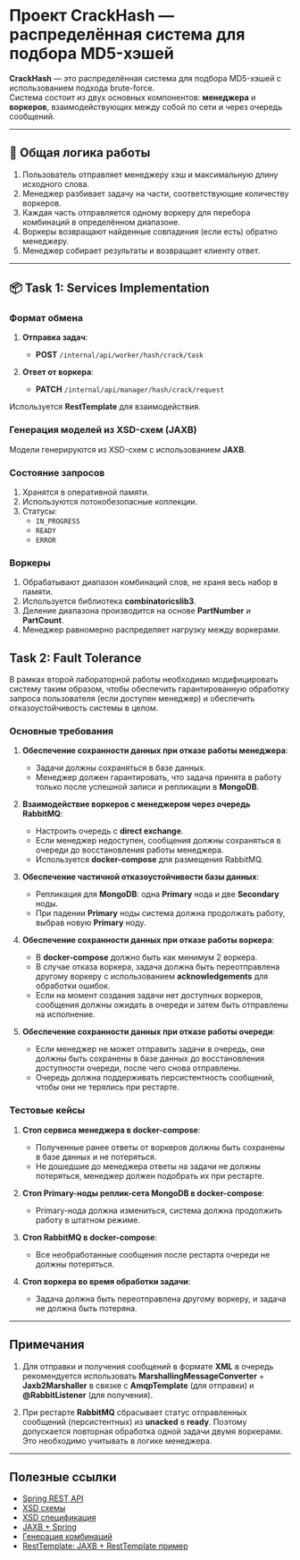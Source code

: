 # Проект CrackHash — распределённая система для подбора MD5-хэшей

**CrackHash** — это распределённая система для подбора MD5-хэшей с использованием подхода brute-force.  
Система состоит из двух основных компонентов: **менеджера** и **воркеров**, взаимодействующих между собой по сети и через очередь сообщений.

---

## 🧠 Общая логика работы

1. Пользователь отправляет менеджеру хэш и максимальную длину исходного слова.
2. Менеджер разбивает задачу на части, соответствующие количеству воркеров.
3. Каждая часть отправляется одному воркеру для перебора комбинаций в определённом диапазоне.
4. Воркеры возвращают найденные совпадения (если есть) обратно менеджеру.
5. Менеджер собирает результаты и возвращает клиенту ответ.

---

## 📦 Task 1: Services Implementation

### Формат обмена

1. **Отправка задач**:
    - **POST** `/internal/api/worker/hash/crack/task`

2. **Ответ от воркера**:
    - **PATCH** `/internal/api/manager/hash/crack/request`

Используется **RestTemplate** для взаимодействия.

### Генерация моделей из XSD-схем (JAXB)

Модели генерируются из XSD-схем с использованием **JAXB**.

### Состояние запросов

1. Хранятся в оперативной памяти.
2. Используются потокобезопасные коллекции.
3. Статусы:
    - `IN_PROGRESS`
    - `READY`
    - `ERROR`

### Воркеры

1. Обрабатывают диапазон комбинаций слов, не храня весь набор в памяти.
2. Используется библиотека **combinatoricslib3**.
3. Деление диапазона производится на основе **PartNumber** и **PartCount**.
4. Менеджер равномерно распределяет нагрузку между воркерами.

## Task 2: Fault Tolerance

В рамках второй лабораторной работы необходимо модифицировать систему таким образом, чтобы обеспечить гарантированную обработку запроса пользователя (если доступен менеджер) и обеспечить отказоустойчивость системы в целом.

### Основные требования

1. **Обеспечение сохранности данных при отказе работы менеджера**:
    - Задачи должны сохраняться в базе данных.
    - Менеджер должен гарантировать, что задача принята в работу только после успешной записи и репликации в **MongoDB**.

2. **Взаимодействие воркеров с менеджером через очередь RabbitMQ**:
    - Настроить очередь с **direct exchange**.
    - Если менеджер недоступен, сообщения должны сохраняться в очереди до восстановления работы менеджера.
    - Используется **docker-compose** для размещения RabbitMQ.

3. **Обеспечение частичной отказоустойчивости базы данных**:
    - Репликация для **MongoDB**: одна **Primary** нода и две **Secondary** ноды.
    - При падении **Primary** ноды система должна продолжать работу, выбрав новую **Primary** ноду.

4. **Обеспечение сохранности данных при отказе работы воркера**:
    - В **docker-compose** должно быть как минимум 2 воркера.
    - В случае отказа воркера, задача должна быть переотправлена другому воркеру с использованием **acknowledgements** для обработки ошибок.
    - Если на момент создания задачи нет доступных воркеров, сообщения должны ожидать в очереди и затем быть отправлены на исполнение.

5. **Обеспечение сохранности данных при отказе работы очереди**:
    - Если менеджер не может отправить задачи в очередь, они должны быть сохранены в базе данных до восстановления доступности очереди, после чего снова отправлены.
    - Очередь должна поддерживать персистентность сообщений, чтобы они не терялись при рестарте.

### Тестовые кейсы

1. **Стоп сервиса менеджера в docker-compose**:
    - Полученные ранее ответы от воркеров должны быть сохранены в базе данных и не потеряться.
    - Не дошедшие до менеджера ответы на задачи не должны потеряться, менеджер должен подобрать их при рестарте.

2. **Стоп Primary-ноды реплик-сета MongoDB в docker-compose**:
    - Primary-нода должна измениться, система должна продолжить работу в штатном режиме.

3. **Стоп RabbitMQ в docker-compose**:
    - Все необработанные сообщения после рестарта очереди не должны потеряться.

4. **Стоп воркера во время обработки задачи**:
    - Задача должна быть переотправлена другому воркеру, и задача не должна быть потеряна.

---

## Примечания

1. Для отправки и получения сообщений в формате **XML** в очередь рекомендуется использовать **MarshallingMessageConverter** + **Jaxb2Marshaller** в связке с **AmqpTemplate** (для отправки) и **@RabbitListener** (для получения).

2. При рестарте **RabbitMQ** сбрасывает статус отправленных сообщений (персистентных) из **unacked** в **ready**. Поэтому допускается повторная обработка одной задачи двумя воркерами. Это необходимо учитывать в логике менеджера.

---

## Полезные ссылки

- [Spring REST API](https://spring.io/projects/spring-web)
- [XSD схемы](#)
- [XSD спецификация](#)
- [JAXB + Spring](https://www.baeldung.com/jaxb-with-spring-boot)
- [Генерация комбинаций](#)
- [RestTemplate: JAXB + RestTemplate пример](#)
